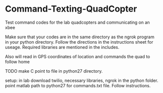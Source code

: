 # Command-Texting-QuadCopter
Test command codes for the lab quadcopters and communicating on an xbee


Make sure that your codes are in the same directory as the ngrok program in your python directory. Follow the directions in the instructions sheet for useage. Required libraries are mentioned in the includes. 

Also will read in GPS coordinates of location and commands the quad to follow home


TODO make C point to file in python27 directory. 

setup: 
in lab download twilio, necessary libraries, ngrok in the python folder. point matlab path to python27 for commands.txt file. Follow instructions. 
